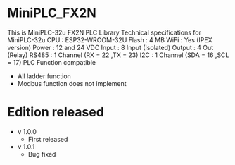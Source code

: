 # MiniPLC_FX2N
 This is MiniPLC-32u FX2N PLC Library
 Technical specifications for MiniPLC-32u
   CPU      :     ESP32-WROOM-32U
   Flash    :     4  MB
   WiFi     :     Yes (IPEX version)
   Power    :     12 and 24 VDC 
   Input    :  8  Input (Isolated)
   Output   :  4  Out (Relay)
   RS485    :  1  Channel  (RX = 22 ,TX = 23)
   I2C      :  1  Channel  (SDA = 16 ,SCL = 17)
 PLC Function compatible
   - All ladder function
   - Modbus function does not implement
# Edition released
 - v 1.0.0 
   - First released
 - v 1.0.1 
   - Bug fixed
